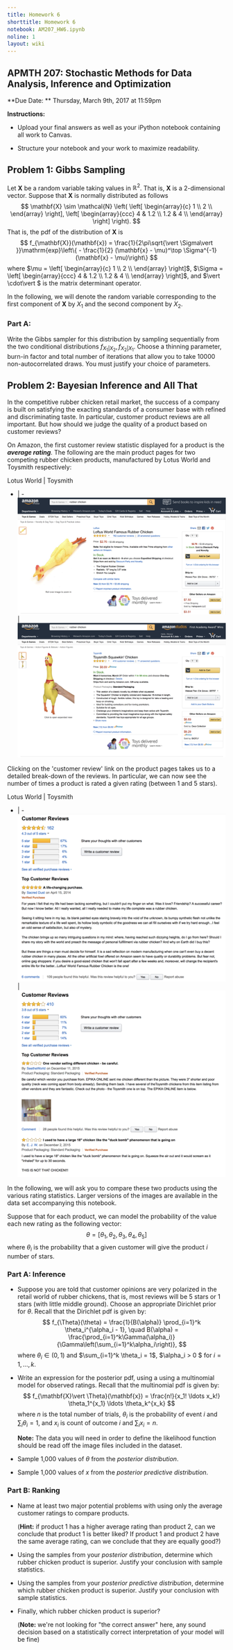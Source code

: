 ```yaml
---
title: Homework 6
shorttitle: Homework 6
notebook: AM207_HW6.ipynb
noline: 1
layout: wiki
---
```


## APMTH 207: Stochastic Methods for Data Analysis, Inference and Optimization

**Due Date: ** Thursday, March 9th, 2017 at 11:59pm

**Instructions:**

- Upload your final answers as well as your iPython notebook containing all work to Canvas.

- Structure your notebook and your work to maximize readability.

## Problem 1: Gibbs Sampling

Let $\mathbf{X}$ be a random variable taking values in $\mathbb{R}^2$. That is, $\mathbf{X}$ is a 2-dimensional vector. Suppose that $\mathbf{X}$ is normally distributed as follows
$$ 
\mathbf{X} \sim \mathcal{N} \left(  
\left[
\begin{array}{c}
    1  \\ 
    2  \\ 
  \end{array} 
\right],
\left[
  \begin{array}{ccc}
    4 & 1.2  \\ 
    1.2 & 4 \\ 
  \end{array} 
  \right] \right).
$$ 
That is, the pdf of the distribution of $\mathbf{X}$ is
$$
f_{\mathbf{X}}(\mathbf{x}) = \frac{1}{2\pi\sqrt{\vert \Sigma\vert }}\mathrm{exp}\left\{ - \frac{1}{2} (\mathbf{x} - \mu)^\top \Sigma^{-1} (\mathbf{x} - \mu)\right\}
$$
where $\mu = \left[
\begin{array}{c}
    1  \\ 
    2  \\ 
  \end{array} 
\right]$, $\Sigma = \left[
  \begin{array}{ccc}
    4 & 1.2  \\ 
    1.2 & 4 \\ 
  \end{array} 
  \right]$, and $\vert \cdot\vert $ is the matrix determinant operator.

In the following, we will denote the random variable corresponding to the first component of $\mathbf{X}$ by $X_1$ and the second component by $X_2$.

### Part A:
Write the Gibbs sampler for this distribution by sampling sequentially from the two conditional distributions $f_{X_1\vert X_2}, f_{X_2\vert X_1}$. Choose a thinning parameter, burn-in factor and total number of iterations that allow you to take 10000 non-autocorrelated draws. You must justify your choice of parameters. 

## Problem 2: Bayesian Inference and All That
In the competitive rubber chicken retail market, the success of a company is built on satisfying the exacting standards of a consumer base with refined and discriminating taste. In particular, customer product reviews are all important. But how should we judge the quality of a product based on customer reviews?

On Amazon, the first customer review statistic displayed for a product is the ***average rating***. The following are the main product pages for two competing rubber chicken products, manufactured by Lotus World and Toysmith respectively:


Lotus World |  Toysmith
- |  - 
![alt](lotus1.png) |  ![alt](toysmith1.png)

Clicking on the 'customer review' link on the product pages takes us to a detailed break-down of the reviews. In particular, we can now see the number of times a product is rated a given rating (between 1 and 5 stars).

Lotus World |  Toysmith
- |  - 
![alt](lotus2.png) |  ![alt](toysmith2.png)


In the following, we will ask you to compare these two products using the various rating statistics. Larger versions of the images are available in the data set accompanying this notebook.

Suppose that for each product, we can model the probability of the value each new rating as the following vector:
$$
\theta = [\theta_1, \theta_2, \theta_3, \theta_4, \theta_5]
$$
where $\theta_i$ is the probability that a given customer will give the product $i$ number of stars.


### Part A: Inference

- Suppose you are told that customer opinions are very polarized in the retail world of rubber chickens, that is, most reviews will be 5 stars or 1 stars (with little middle ground). Choose an appropriate Dirichlet prior for $\theta$. Recall that the Dirichlet pdf is given by:
$$
f_{\Theta}(\theta) = \frac{1}{B(\alpha)} \prod_{i=1}^k \theta_i^{\alpha_i - 1}, \quad B(\alpha) = \frac{\prod_{i=1}^k\Gamma(\alpha_i)}{\Gamma\left(\sum_{i=1}^k\alpha_i\right)},
$$
where $\theta_i \in (0, 1)$ and $\sum_{i=1}^k \theta_i = 1$, $\alpha_i > 0 $ for $i = 1, \ldots, k$.

- Write an expression for the posterior pdf, using a using a multinomial model for observed ratings. Recall that the multinomial pdf is given by:
$$
f_{\mathbf{X}\vert  \Theta}(\mathbf{x}) = \frac{n!}{x_1! \ldots x_k!} \theta_1^{x_1} \ldots \theta_k^{x_k}
$$
where $n$ is the total number of trials, $\theta_i$ is the probability of event $i$ and $\sum_i \theta_i = 1$, and $x_i$ is count of outcome $i$ and $\sum_i x_i = n$. 

  **Note:** The data you will need in order to define the likelihood function should be read off the image files included in the dataset.
  

- Sample 1,000 values of $\theta$ from the *posterior distribution*.
 
- Sample 1,000 values of $x$ from the *posterior predictive distribution*.


### Part B: Ranking

- Name at least two major potential problems with using only the average customer ratings to compare products.

  (**Hint:** if product 1 has a higher average rating than product 2, can we conclude that product 1 is better liked? If product 1 and product 2 have the same average rating, can we conclude that they are equally good?)
  

- Using the samples from your *posterior distribution*, determine which rubber chicken product is superior. Justify your conclusion with sample statistics.

- Using the samples from your *posterior predictive distribution*, determine which rubber chicken product is superior. Justify your conclusion with sample statistics.

- Finally, which rubber chicken product is superior?

  (**Note:** we're not looking for "the correct answer" here, any sound decision based on a statistically correct interpretation of your model will be fine)



```python

```

